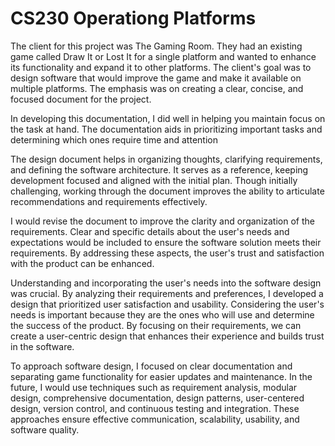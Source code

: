 # CS230 Operationg Platforms

The client for this project was The Gaming Room. They had an existing game called Draw It or Lost It for a single platform and wanted to enhance its functionality and expand it to other platforms. The client's goal was to design software that would improve the game and make it available on multiple platforms. The emphasis was on creating a clear, concise, and focused document for the project.

In developing this documentation, I did well in helping you maintain focus on the task at hand. The documentation aids in prioritizing important tasks and determining which ones require time and attention

The design document helps in organizing thoughts, clarifying requirements, and defining the software architecture. It serves as a reference, keeping development focused and aligned with the initial plan. Though initially challenging, working through the document improves the ability to articulate recommendations and requirements effectively.

I would revise the document to improve the clarity and organization of the requirements. Clear and specific details about the user's needs and expectations would be included to ensure the software solution meets their requirements. By addressing these aspects, the user's trust and satisfaction with the product can be enhanced.

Understanding and incorporating the user's needs into the software design was crucial. By analyzing their requirements and preferences, I developed a design that prioritized user satisfaction and usability. Considering the user's needs is important because they are the ones who will use and determine the success of the product. By focusing on their requirements, we can create a user-centric design that enhances their experience and builds trust in the software.

To approach software design, I focused on clear documentation and separating game functionality for easier updates and maintenance. In the future, I would use techniques such as requirement analysis, modular design, comprehensive documentation, design patterns, user-centered design, version control, and continuous testing and integration. These approaches ensure effective communication, scalability, usability, and software quality.





